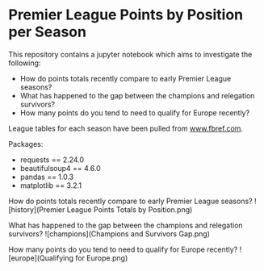 # Premier League Points by Position per Season

This repository contains a jupyter notebook which aims to  investigate the following:

- How do points totals recently compare to early Premier League seasons?
- What has happened to the gap between the champions and relegation survivors?
- How many points do you tend to need to qualify for Europe recently?

League tables for each season have been pulled from www.fbref.com.

Packages:
- requests == 2.24.0
- beautifulsoup4 == 4.6.0
- pandas == 1.0.3
- matplotlib == 3.2.1

How do points totals recently compare to early Premier League seasons?
![history](Premier League Points Totals by Position.png)

What has happened to the gap between the champions and relegation survivors?
![champions](Champions and Survivors Gap.png)

How many points do you tend to need to qualify for Europe recently?
![europe](Qualifying for Europe.png)
